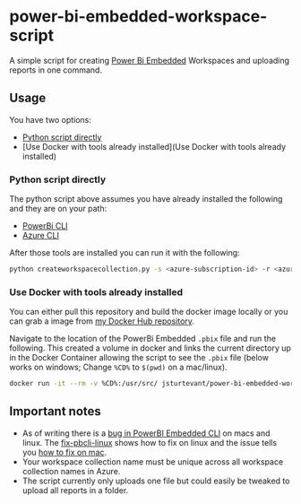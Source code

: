 # power-bi-embedded-workspace-script
A simple script for creating [Power Bi Embedded](https://azure.microsoft.com/en-us/services/power-bi-embedded/) Workspaces and uploading reports in one command.

## Usage
You have two options:

- [Python script directly](#python-script-directly)
- [Use Docker with tools already installed](Use Docker with tools already installed)

### Python script directly
The python script above assumes you have already installed the following and they are on your path:

- [PowerBi CLI](https://github.com/Microsoft/PowerBI-Cli)
- [Azure CLI](https://docs.microsoft.com/en-us/azure/xplat-cli-install)  

After those tools are installed you can run it with the following:

```bash
python createworkspacecollection.py -s <azure-subscription-id> -r <azure-resource-group> -w <workspace-collection-name> -l <azure-location> -f <path-to-pbix-file> -n <datasource-name> -u <datasource-username> -p <datasource-password>
```

### Use Docker with tools already installed
You can either pull this repository and build the docker image locally or you can grab a image from [my Docker Hub repository](https://hub.docker.com/r/jsturtevant/power-bi-embedded-workspace-script/).

Navigate to the location of the PowerBi Embedded ```.pbix``` file and run the following.  This created a volume in docker and links the current directory up in the Docker Container allowing the script to see the ```.pbix``` file (below works on windows; Change ```%CD%``` to ```$(pwd)``` on a mac/linux).

```bash
docker run -it --rm -v %CD%:/usr/src/ jsturtevant/power-bi-embedded-workspace-script python createworkspacecollection.py -s <azure-subscription-id> -r <azure-resource-group> -w <workspace-collection-name> -l <azure-location> -f <path-to-pbix-file> -n <datasource-name> -u <datasource-username> -p <datasource-password>
```

## Important notes

- As of writing there is a [bug in PowerBI Embedded CLI](https://github.com/Microsoft/PowerBI-Cli/issues/5) on macs and linux.  The [fix-pbcli-linux](https://github.com/jsturtevant/power-bi-embedded-workspace-script/blob/master/fix-pbcli-linux.sh) shows how to fix on linux and the issue tells you [how to fix on mac](https://github.com/Microsoft/PowerBI-Cli/issues/5).
- Your workspace collection name must be unique across all workspace collection names in Azure.
- The script currently only uploads one file but could easily be tweaked to upload all reports in a folder.
